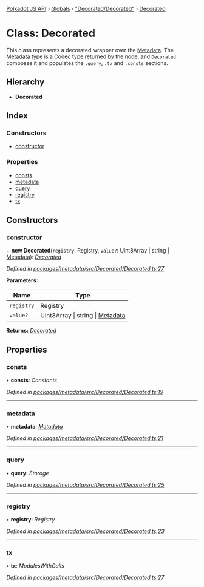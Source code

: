 [Polkadot JS API](../README.md) › [Globals](../globals.md) › ["Decorated/Decorated"](../modules/_decorated_decorated_.md) › [Decorated](_decorated_decorated_.decorated.md)

# Class: Decorated

This class represents a decorated wrapper over the [Metadata](_metadata_metadata_.metadata.md). The
[Metadata](_metadata_metadata_.metadata.md) type is a Codec type returned by the node, and `Decorated`
composes it and populates the `.query`, `.tx` and `.consts` sections.

## Hierarchy

* **Decorated**

## Index

### Constructors

* [constructor](_decorated_decorated_.decorated.md#constructor)

### Properties

* [consts](_decorated_decorated_.decorated.md#consts)
* [metadata](_decorated_decorated_.decorated.md#metadata)
* [query](_decorated_decorated_.decorated.md#query)
* [registry](_decorated_decorated_.decorated.md#registry)
* [tx](_decorated_decorated_.decorated.md#tx)

## Constructors

###  constructor

\+ **new Decorated**(`registry`: Registry, `value?`: Uint8Array | string | [Metadata](_metadata_metadata_.metadata.md)): *[Decorated](_decorated_decorated_.decorated.md)*

*Defined in [packages/metadata/src/Decorated/Decorated.ts:27](https://github.com/polkadot-js/api/blob/eeb8d20e58/packages/metadata/src/Decorated/Decorated.ts#L27)*

**Parameters:**

Name | Type |
------ | ------ |
`registry` | Registry |
`value?` | Uint8Array &#124; string &#124; [Metadata](_metadata_metadata_.metadata.md) |

**Returns:** *[Decorated](_decorated_decorated_.decorated.md)*

## Properties

###  consts

• **consts**: *Constants*

*Defined in [packages/metadata/src/Decorated/Decorated.ts:19](https://github.com/polkadot-js/api/blob/eeb8d20e58/packages/metadata/src/Decorated/Decorated.ts#L19)*

___

###  metadata

• **metadata**: *[Metadata](_metadata_metadata_.metadata.md)*

*Defined in [packages/metadata/src/Decorated/Decorated.ts:21](https://github.com/polkadot-js/api/blob/eeb8d20e58/packages/metadata/src/Decorated/Decorated.ts#L21)*

___

###  query

• **query**: *Storage*

*Defined in [packages/metadata/src/Decorated/Decorated.ts:25](https://github.com/polkadot-js/api/blob/eeb8d20e58/packages/metadata/src/Decorated/Decorated.ts#L25)*

___

###  registry

• **registry**: *Registry*

*Defined in [packages/metadata/src/Decorated/Decorated.ts:23](https://github.com/polkadot-js/api/blob/eeb8d20e58/packages/metadata/src/Decorated/Decorated.ts#L23)*

___

###  tx

• **tx**: *ModulesWithCalls*

*Defined in [packages/metadata/src/Decorated/Decorated.ts:27](https://github.com/polkadot-js/api/blob/eeb8d20e58/packages/metadata/src/Decorated/Decorated.ts#L27)*
